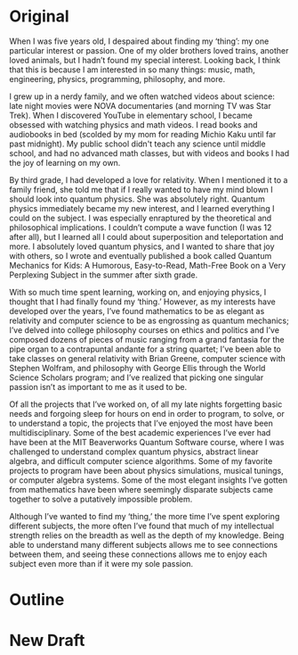 # Original

When I was five years old, I despaired about finding my ‘thing’: my one particular interest or passion. One of my older brothers loved trains, another loved animals, but I hadn’t found my special interest. Looking back, I think that this is because I am interested in so many things: music, math, engineering, physics, programming, philosophy, and more.

I grew up in a nerdy family, and we often watched videos about science: late night movies were NOVA documentaries (and morning TV was Star Trek). When I discovered YouTube in elementary school, I became obsessed with watching physics and math videos. I read books and audiobooks in bed (scolded by my mom for reading Michio Kaku until far past midnight). My public school didn't teach any science until middle school, and had no advanced math classes, but with videos and books I had the joy of learning on my own.

By third grade, I had developed a love for relativity. When I mentioned it to a family friend, she told me that if I really wanted to have my mind blown I should look into quantum physics. She was absolutely right. Quantum physics immediately became my new interest, and I learned everything I could on the subject. I was especially enraptured by the theoretical and philosophical implications. I couldn’t compute a wave function (I was 12 after all), but I learned all I could about superposition and teleportation and more. I absolutely loved quantum physics, and I wanted to share that joy with others, so I wrote and eventually published a book called Quantum Mechanics for Kids: A Humorous, Easy-to-Read, Math-Free Book on a Very Perplexing Subject in the summer after sixth grade.

With so much time spent learning, working on, and enjoying physics, I thought that I had finally found my ‘thing.’ However, as my interests have developed over the years, I’ve found mathematics to be as elegant as relativity and computer science to be as engrossing as quantum mechanics; I’ve delved into college philosophy courses on ethics and politics and I’ve composed dozens of pieces of music ranging from a grand fantasia for the pipe organ to a contrapuntal andante for a string quartet; I’ve been able to take classes on general relativity with Brian Greene, computer science with Stephen Wolfram, and philosophy with George Ellis through the World Science Scholars program; and I’ve realized that picking one singular passion isn’t as important to me as it used to be.

Of all the projects that I’ve worked on, of all my late nights forgetting basic needs and forgoing sleep for hours on end in order to program, to solve, or to understand a topic, the projects that I’ve enjoyed the most have been multidisciplinary. Some of the best academic experiences I’ve ever had have been at the MIT Beaverworks Quantum Software course, where I was challenged to understand complex quantum physics, abstract linear algebra, and difficult computer science algorithms. Some of my favorite projects to program have been about physics simulations, musical tunings, or computer algebra systems. Some of the most elegant insights I’ve gotten from mathematics have been where seemingly disparate subjects came together to solve a putatively impossible problem.

Although I’ve wanted to find my ‘thing,’ the more time I’ve spent exploring different subjects, the more often I’ve found that much of my intellectual strength relies on the breadth as well as the depth of my knowledge. Being able to understand many different subjects allows me to see connections between them, and seeing these connections allows me to enjoy each subject even more than if it were my sole passion.

# Outline




# New Draft


